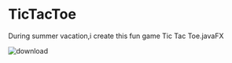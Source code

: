 # TicTacToe
During summer vacation,i create this fun game Tic Tac Toe.javaFX

![download](https://user-images.githubusercontent.com/49733917/149297689-2cfd391f-93a7-4a66-bdac-d5d5e7625e16.png)
